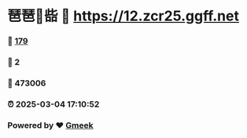 # 琶琶🔭啙 :link: https://12.zcr25.ggff.net 
### :page_facing_up: [179](https://12.zcr25.ggff.net/tag.html) 
### :speech_balloon: 2 
### :hibiscus: 473006 
### :alarm_clock: 2025-03-04 17:10:52 
### Powered by :heart: [Gmeek](https://github.com/Meekdai/Gmeek)
